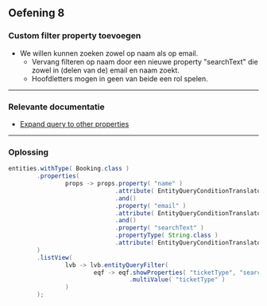 ## Oefening 8
### Custom filter property toevoegen
           
* We willen kunnen zoeken zowel op naam als op email.
    * Vervang filteren op naam door een nieuwe property "searchText" die zowel in (delen van de) email en naam zoekt.
    * Hoofdletters mogen in geen van beide een rol spelen.

----

### Relevante documentatie

* [Expand query to other properties](https://across-docs.foreach.be/across-site/production/entity-module/3.2.0/entity-query/extending-eql.html#_custom_eql_translation)

----

### Oplossing

```java
entities.withType( Booking.class )
        .properties(
                props -> props.property( "name" )
                              .attribute( EntityQueryConditionTranslator.class, EntityQueryConditionTranslator.ignoreCase() )
                              .and()
                              .property( "email" )
                              .attribute( EntityQueryConditionTranslator.class, EntityQueryConditionTranslator.ignoreCase() )
                              .and()
                              .property( "searchText" )
                              .propertyType( String.class )
                              .attribute( EntityQueryConditionTranslator.class, EntityQueryConditionTranslator.expandingOr( "name", "email" ) )
        )
        .listView(
                lvb -> lvb.entityQueryFilter(
                        eqf -> eqf.showProperties( "ticketType", "searchText" )
                                  .multiValue( "ticketType" )
                )
        );
``` 